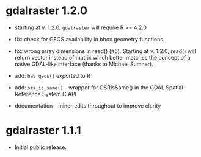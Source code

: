 # gdalraster 1.2.0

* starting at v. 1.2.0, `gdalraster` will require R >= 4.2.0

* fix: check for GEOS availability in bbox geometry functions

* fix: wrong array dimensions in read() (#5). Starting at v. 1.2.0, read() will return vector instead of matrix which better matches the concept of a native GDAL-like interface (thanks to Michael Sumner).

* add: `has_geos()` exported to R

* add: `srs_is_same()` - wrapper for OSRIsSame() in the GDAL Spatial Reference System C API

* documentation - minor edits throughout to improve clarity

# gdalraster 1.1.1

* Initial public release.
